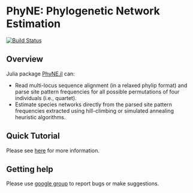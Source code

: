 # PhyNE: Phylogenetic Network Estimation

[![Build Status](https://github.com/sungsik-kong/PhyNE.jl/actions/workflows/ci.yml/badge.svg)](https://github.com/sungsik-kong/PhyNE.jl/actions/workflows/CI.yml?query=branch%3Amain)


## Overview

Julia package [PhyNE.jl](https://github.com/sungsik-kong/PhyNE.jl) can:

- Read multi-locus sequence alignment (in a relaxed phylip format) and parse site pattern frequencies for all possible permutations of four individuals (i.e., quartet).
- Estimate species networks directly from the parsed site pattern frequencies extracted using hill-climbing or simulated annealing heuristic algorithms.

## Quick Tutorial
Please see [here](https://sungsik-kong.github.io/PhyNE.jl/) for more information.

## Getting help
Please use [google group](https://groups.google.com/g/phyne-users) to report bugs or make suggestions.


